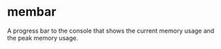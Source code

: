 # membar
A progress bar to the console that shows the current memory usage and the peak memory usage.
